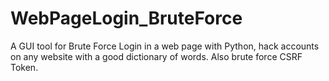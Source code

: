 # WebPageLogin_BruteForce
A GUI tool for Brute Force Login in a web page with Python, hack accounts on any website with a good dictionary of words. Also brute force CSRF Token.
